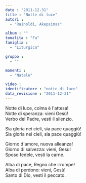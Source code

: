 ```yaml
---
date : "2011-12-31"
title : "Notte di luce"
autori : 
  - "Rainoldi, Akepsimas"

album : ""
tonalita : "Fa"
famiglia : 
  - "Liturgica"

gruppo : 
  - ""

momenti : 
  - "Natale"

video : 
identificatore : "notte_di_luce"
data_revisione : "2011-12-31"
---
```

  
  
Notte di luce, colma è l'attesa!  
Notte di speranza: vieni Gesù!  
Verbo del Padre, vesti il silenzio.  
  
  
Sia  gloria nei cieli, sia pace quaggiù!  
Sia  gloria nei cieli, sia pace quaggiù!  
  
  
Giorno d'amore, nuova alleanza!  
Giorno di salvezza: vieni, Gesù!  
Sposo fedele, vesti la carne.  
  
  
Alba di pace, Regno che irrompe!  
Alba di perdono: vieni, Gesù!  
Santo di Dio, vesti il peccato.  
  
  
  
  
  
  

